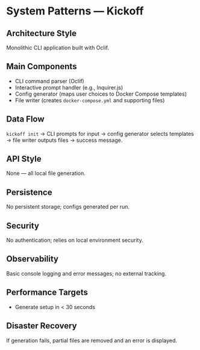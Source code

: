 # System Patterns — Kickoff

## Architecture Style
Monolithic CLI application built with Oclif.

## Main Components
- CLI command parser (Oclif)
- Interactive prompt handler (e.g., Inquirer.js)
- Config generator (maps user choices to Docker Compose templates)
- File writer (creates `docker-compose.yml` and supporting files)

## Data Flow
`kickoff init` → CLI prompts for input → config generator selects templates →
file writer outputs files → success message.

## API Style
None — all local file generation.

## Persistence
No persistent storage; configs generated per run.

## Security
No authentication; relies on local environment security.

## Observability
Basic console logging and error messages; no external tracking.

## Performance Targets
- Generate setup in < 30 seconds

## Disaster Recovery
If generation fails, partial files are removed and an error is displayed.
